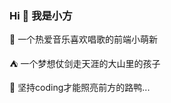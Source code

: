 ### Hi 👋 我是小方
🎵 一个热爱音乐喜欢唱歌的前端小萌新

⛺ 一个梦想仗剑走天涯的大山里的孩子

🔭 坚持coding才能照亮前方的路鸭...


<!--
**xfzyyyy/xfzyyyy** is a ✨ _special_ ✨ repository because its `README.md` (this file) appears on your GitHub profile.
Here are some ideas to get you started:
-  I’m currently working on ...
- 🌱 I’m currently learning ...
- 👯 I’m looking to collaborate on ...
- 🤔 I’m looking for help with ...
- 💬 Ask me about ...
- 📫 How to reach me: ...
- 😄 Pronouns: ...
- ⚡ Fun fact: ...
-->
